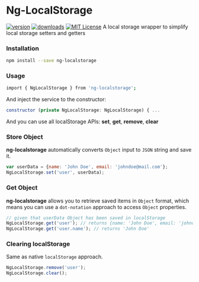 # Ng-LocalStorage
[![version](https://img.shields.io/npm/v/ng-localstorage.svg?style=flat-square)](http://npm.im/ng-localstorage) [![downloads](https://img.shields.io/npm/dm/ng-localstorage.svg?style=flat-square)](https://npm-stat.com/charts.html?package=ng-localstorage&from=2016-11-24) [![MIT License](https://img.shields.io/npm/l/ng-localstorage.svg?style=flat-square)](http://opensource.org/licenses/MIT)
A local storage wrapper to simplify local storage setters and getters
 
### Installation ###
```sh
npm install --save ng-localstorage
```
### Usage ###
```sh
import { NgLocalStorage } from 'ng-localstorage';   
```

And inject the service to the constructor:
```javascript
constructor (private NgLocalStorage: NgLocalStorage) { ...
```
And you can use all localStorage APIs: **set**, **get**, **remove**, **clear**

### Store Object
**ng-localstorage** automatically converts `Object` input to `JSON` string and save it.
```javascript
var userData = {name: 'John Doe', email: 'johndoe@mail.com'};
NgLocalStorage.set('user', userData);
```

### Get Object
**ng-localstorage** allows you to retrieve saved items in `Object` format, which means you can use a `dot-notation` approach to access `Object` properties.
```javascript
// given that userData Object has been saved in localStorage
NgLocalStorage.get('user'); // returns {name: 'John Doe', email: 'johndoe@mail.com'}
NgLocalStorage.get('user.name'); // returns 'John Doe'
```

### Clearing localStorage
Same as native `localStorage` approach.
```javascript
NgLocalStorage.remove('user');
NgLocalStorage.clear();
```